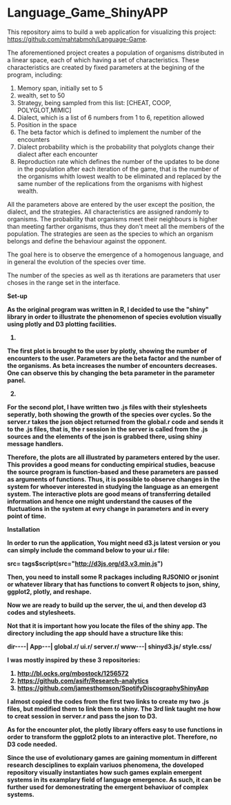 # Language_Game_ShinyAPP
This repository aims to build a web application for visualizing this project: https://github.com/mahtabmoh/Language-Game.

The aforementioned project creates a population of organisms distributed in a linear space, each of which having a set of characteristics. These characteristics are 
created by fixed parameters at the begining of the program, including:

1. Memory span, initially set to 5
2. wealth, set to 50
3. Strategy, being sampled from this list: [CHEAT, COOP, POLYGLOT,MIMIC]
4. Dialect, which is a list of 6 numbers from 1 to 6, repetition allowed
5. Position in the space
6. The beta factor which is defined to implement the number of the encounters
7. Dialect probability which is the probability that polyglots change their dialect after each encounter
8. Reproduction rate which defines the number of the updates to be done in the population after each iteration of the game, that is the number of the organisms whith lowest wealth to be eliminated and replaced by the same number of the replications from the organisms with highest wealth.


All the parameters above are entered by the user except the position, the dialect, and the strategies. All characteristics are assigned randomly to  organisms. The probability that organisms meet their neighbours is higher than meeting farther organisms, thus they don't meet all the members of the population. The strategies are seen as the species to which an organism belongs and define the behaviour against the opponent.

The goal here is to observe the emergence of a homogenous language, and in general the evolution of the species over time.

The number of the species as well as th iterations are parameters that user choses in the range set in the interface.

<b> Set-up 

As the original program was written in R, I decided to use the "shiny" library in order to illustrate the phenomenon of species evolution visually using plotly and D3 plotting facilities.

1.
The first plot is brought to the user by plotly, showing the number of encounters to the user. Parameters are the beta factor and the number of the organisms. As beta increases the number of encounters decreases. One can observe this by changing the beta parameter in the parameter panel. 

2.
For the second plot, I have written two .js files with their stylesheets seperatly, both showing the growth of the species over cycles. 
So the server.r takes the json object returned from the global.r code and sends it to the .js files, that is, the r session in the server is called from the .js sources and the elements of the json is grabbed there, using shiny message handlers.

Therefore, the plots are all illustrated by parameters entered by the user. This provides a good means for conducting empirical studies, beacuse the source program is function-based and these parameters are passed as arguments of functions. Thus, it is possible to observe changes in the system for whoever interested in studying the language as an emergent system. The interactive plots are good means of transferring detailed information and hence one might understand the causes of the fluctuations in the system at evry change in parameters and in every point of time. 

<b> Installation

In order to run the application, You might need d3.js latest version or you can simply include the command below to your ui.r file:

src= tags$script(src="http://d3js.org/d3.v3.min.js") 

Then, you need to install some R packages including RJSONIO or jsonint or whatever library that has functions to convert R objects to json, shiny, ggplot2, plotly, and reshape.

Now we are ready to build up the server, the ui, and then develop d3 codes and stylesheets.

<b> Not that it is important how you locate the files of the shiny app. The directory including the app should have a structure like this:

dir----|
        App---|
              global.r/
              ui.r/
              server.r/
              www---|
                    shinyd3.js/
                    style.css/

I was mostly inspired by these 3 repositories:

1. http://bl.ocks.org/mbostock/1256572
2. https://github.com/asifr/Research-analytics
3. https://github.com/jamesthomson/SpotifyDiscographyShinyApp

I almost copied the codes from the first two links to create my two .js files, but modified them to link them to shiny. The 3rd link taught me how to creat session in server.r and pass the json to D3.

As for the encounter plot, the plotly library offers easy to use functions in order to transform the ggplot2 plots to an interactive plot. Therefore, no D3 code needed.

Since the use of evolutionary games are gaining momentum in different research desciplines to explain variuos phenomena, the doveloped repository visually instantiates how such games explain emergent systems in its examplary field of language emergence. As such, it can be further used for demonestrating the emergent behaviuor of complex systems. 







